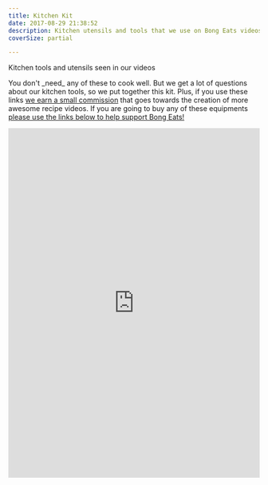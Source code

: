 ```yaml
---
title: Kitchen Kit
date: 2017-08-29 21:38:52
description: Kitchen utensils and tools that we use on Bong Eats videos or in our kitchen
coverSize: partial

---
```


<p class="post-byline">Kitchen tools and utensils seen in our videos</p>

<p class="post-intro">You don't _need_ any of these to cook well. But we get a lot of questions about our kitchen tools, so we put together this kit. Plus, if you use these links <u>we earn a small commission</u> that goes towards the creation of more awesome recipe videos. If you are going to buy any of these equipments <u>please use the links below to help support Bong Eats!</u></p>

<iframe src="https://kit.com/embed?url=https%3A%2F%2Fkit.com%2Fbongeats%2Fkitchen-set-up" style="display: block; border: 0px; margin: 0 auto; width: 100%; height: 100vw; max-width: 700px; max-height: 700px" scrolling="no"></iframe>
